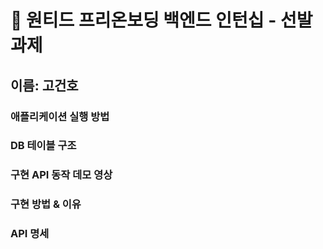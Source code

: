 # 🫵 원티드 프리온보딩 백엔드 인턴십 - 선발 과제

## 이름: 고건호

### 애플리케이션 실행 방법

### DB 테이블 구조

### 구현 API 동작 데모 영상

### 구현 방법 & 이유

### API 명세